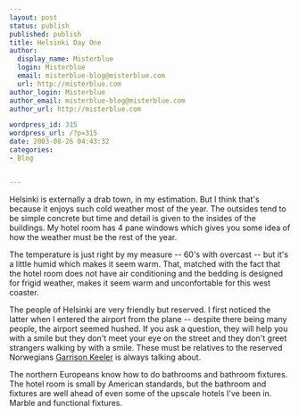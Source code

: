 ```yaml
---
layout: post
status: publish
published: publish
title: Helsinki Day One
author:
  display_name: Misterblue
  login: Misterblue
  email: misterblue-blog@misterblue.com
  url: http://misterblue.com
author_login: Misterblue
author_email: misterblue-blog@misterblue.com
author_url: http://misterblue.com

wordpress_id: 315
wordpress_url: /?p=315
date: 2003-08-26 04:43:32
categories:
- Blog


---
```

<p>
Helsinki is externally a drab town, in my estimation.  
But I think that's because it enjoys such cold weather most of the
year.  The outsides tend to be simple concrete but
time and detail is given to the insides of the buildings.
My hotel room has 4 pane windows which gives you some idea
of how the weather must be the rest of the year.
</p>
<p>
The temperature is just right by my measure -- 60's with
overcast -- but it's a little humid which makes it seem warm.
That, matched with the fact that the hotel room does not
have air conditioning and the bedding is designed for frigid
weather, makes it seem warm and unconfortable for this
west coaster.
</p>
<p>
The people of Helsinki are very friendly but reserved.  I
first noticed the latter when I entered the airport from the
plane -- despite there being many people, the airport seemed
hushed.  If you ask a question, they will help you with a
smile but they don't meet your eye on the street and they
don't greet strangers walking by with a smile.
These must be relatives to the reserved Norwegians
<a href="http://www.prairiehome.org/">Garrison Keeler</a>
is always talking about.
</p>
<p>
The northern Europeans know how to do bathrooms and bathroom
fixtures.  The hotel room is small by American standards, but
the bathroom and fixtures are well ahead of even some of the
upscale hotels I've been in.  Marble and functional fixtures.
</p>

